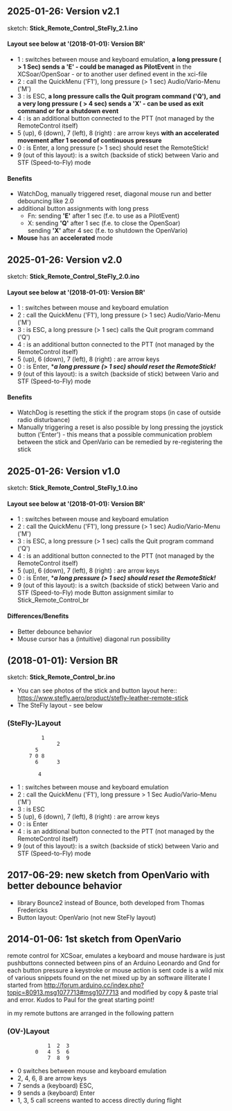 ## 2025-01-26: Version v2.1
sketch: **Stick_Remote_Control_SteFly_2.1.ino**
#### Layout see below at '(2018-01-01): Version BR'
  * 1 : switches between mouse and keyboard emulation, **a long pressure ( > 1 Sec) sends a 'E' - could be managed as PilotEvent**
      in the XCSoar/OpenSoar - or to another user defined event in the xci-file
  * 2 : call the QuickMenu ('F1'), long pressure (> 1 sec) Audio/Vario-Menu ('M')
  * 3 : is ESC, **a long pressure calls the Quit program command ('Q'), and a very long pressure ( > 4 sec) sends a 'X' - can be used as exit command or for a shutdown event**
  * 4 : is an additional button connected to the PTT (not managed by the RemoteControl itself)
  * 5 (up), 6 (down), 7 (left), 8 (right) :  are arrow keys **with an accelerated movement after 1 second of continuous pressure**
  * 0 : is Enter, a long pressure (> 1 sec) should reset the RemoteStick!
  * 9 (out of this layout): is a switch (backside of stick) between Vario and STF (Speed-to-Fly) mode

#### Benefits
  * WatchDog, manually triggered reset, diagonal mouse run and better debouncing like 2.0
  * additional button assignments with long press
    * Fn: sending **'E'** after 1 sec (f.e. to use as a PilotEvent)
    * X:  sending **'Q'** after 1 sec (f.e. to close the OpenSoar)<BR/>
          sending **'X'** after 4 sec (f.e. to shutdown the OpenVario)
  * **Mouse** has an **accelerated** mode

## 2025-01-26: Version v2.0
sketch: **Stick_Remote_Control_SteFly_2.0.ino**
#### Layout see below at '(2018-01-01): Version BR'
  * 1 : switches between mouse and keyboard emulation
  * 2 : call the QuickMenu ('F1'), long pressure (> 1 sec) Audio/Vario-Menu ('M')
  * 3 : is ESC, a long pressure (> 1 sec) calls the Quit program command ('Q')
  * 4 : is an additional button connected to the PTT (not managed by the RemoteControl itself)
  * 5 (up), 6 (down), 7 (left), 8 (right) :  are arrow keys
  * 0 : is Enter, ****a long pressure (> 1 sec) should reset the RemoteStick!***
  * 9 (out of this layout): is a switch (backside of stick) between Vario and STF (Speed-to-Fly) mode

#### Benefits
  * WatchDog is resetting the stick if the program stops (in case of outside radio disturbance)
  * Manually triggering a reset is also possible by long pressing the joystick button ('Enter') - this means that a possible communication problem between the stick and OpenVario can be remedied by re-registering the stick 

## 2025-01-26: Version v1.0
sketch: **Stick_Remote_Control_SteFly_1.0.ino**
#### Layout see below at '(2018-01-01): Version BR'
  * 1 : switches between mouse and keyboard emulation
  * 2 : call the QuickMenu ('F1'), long pressure (> 1 sec) Audio/Vario-Menu ('M')
  * 3 : is ESC, a long pressure (> 1 sec) calls the Quit program command ('Q')
  * 4 : is an additional button connected to the PTT (not managed by the RemoteControl itself)
  * 5 (up), 6 (down), 7 (left), 8 (right) :  are arrow keys
  * 0 : is Enter, ****a long pressure (> 1 sec) should reset the RemoteStick!***
  * 9 (out of this layout): is a switch (backside of stick) between Vario and STF (Speed-to-Fly) mode
Button assignment similar to Stick_Remote_Control_br
#### Differences/Benefits
  * Better debounce behavior
  * Mouse cursor has a (intuitive) diagonal run possibility

## (2018-01-01): Version BR
sketch: **Stick_Remote_Control_br.ino**
  * You can see photos of the stick and button layout here:: https://www.stefly.aero/product/stefly-leather-remote-stick
  * The SteFly layout - see below

### (SteFly-)Layout
```
           1
                2
         5
       7 0 8  
         6      3
         
          4 
```
  * 1 : switches between mouse and keyboard emulation
  * 2 : call the QuickMenu ('F1'), long pressure > 1 Sec Audio/Vario-Menu ('M')
  * 3 : is ESC
  * 5 (up), 6 (down), 7 (left), 8 (right) :  are arrow keys
  * 0 : is Enter
  * 4 : is an additional button connected to the PTT (not managed by the RemoteControl itself)
  * 9 (out of this layout): is a switch (backside of stick) between Vario and STF (Speed-to-Fly) mode
 

## 2017-06-29: new sketch from OpenVario with better debounce behavior 
  * library Bounce2 instead of Bounce, both developed from Thomas Fredericks 
  * Button layout: OpenVario (not new SteFly layout)

## 2014-01-06: 1st sketch from OpenVario
  remote control for XCSoar, emulates a keyboard and mouse
  hardware is just pushbuttons connected between pins of an Arduino Leonardo and Gnd
  for each button pressure a keystroke or mouse action is sent
  code is a wild mix of various snippets found on the net mixed up by an software illiterate 
  I started from http://forum.arduino.cc/index.php?topic=80913.msg1077713#msg1077713 and 
  modified by copy & paste trial and error. Kudos to Paul for the great starting point! 
 
  in my remote buttons are arranged in the following pattern
 
### (OV-)Layout
```
             1  2  3
         0   4  5  6
             7  8  9
```
  * 0 switches between mouse and keyboard emulation
  * 2, 4, 6, 8 are arrow keys
  * 7 sends a (keyboard) ESC, 
  * 9 sends a (keyboard) Enter
  * 1, 3, 5 call screens wanted to access directly during flight
